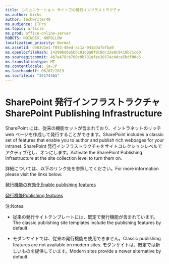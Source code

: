 ```yaml
---
title: コミュニケーション サイトでの発行インフラストラクチャ
ms.author: kirks
author: Techwriter40
ms.audience: ITPro
ms.topic: article
ms.prod: office-online-server
ROBOTS: NOINDEX, NOFOLLOW
localization_priority: Normal
ms.assetid: de63d2e1-f053-40ed-ac1a-041ddafefba0
ms.openlocfilehash: 142996d0a5bbc01d0a0f9c8dc32e9c9410b71cd0
ms.sourcegitcommit: 4b7e478ce700c0b781efec3857ac4dce5bdf00c6
ms.translationtype: MT
ms.contentlocale: ja-JP
ms.lasthandoff: 06/07/2019
ms.locfileid: "35174465"
---
```

# <a name="sharepoint-publishing-infrastructure"></a><span data-ttu-id="0c6d5-102">SharePoint 発行インフラストラクチャ</span><span class="sxs-lookup"><span data-stu-id="0c6d5-102">SharePoint Publishing Infrastructure</span></span>


<span data-ttu-id="0c6d5-103">SharePoint には、従来の機能セットが含まれており、イントラネットのリッチ web ページを作成して発行することができます。</span><span class="sxs-lookup"><span data-stu-id="0c6d5-103">SharePoint includes a classic set of features that enable you to author and publish rich webpages for your intranet.</span></span> <span data-ttu-id="0c6d5-104">SharePoint 発行インフラストラクチャをサイトコレクションレベルでアクティブ化し、オンにします。</span><span class="sxs-lookup"><span data-stu-id="0c6d5-104">Activate the SharePoint Publishing Infrastructure at the site collection level to turn them on.</span></span>

<span data-ttu-id="0c6d5-105">詳細については、以下のリンク先を参照してください。</span><span class="sxs-lookup"><span data-stu-id="0c6d5-105">For more information please visit the links below.</span></span>

[<span data-ttu-id="0c6d5-106">発行機能の有効化</span><span class="sxs-lookup"><span data-stu-id="0c6d5-106">Enable publishing features</span></span>](https://support.office.com/article/Enable-publishing-features-479677A6-8B33-4AC7-907D-071C1C7E4518)

[<span data-ttu-id="0c6d5-107">発行機能</span><span class="sxs-lookup"><span data-stu-id="0c6d5-107">Publishing features</span></span>](https://support.office.com/article/Features-enabled-in-a-SharePoint-Online-publishing-site-3AB3810C-3C2C-4361-9D0E-0CBE666EA0B0?wt.mc_id=O365_Portal_MMaven#__toc336865553)

<span data-ttu-id="0c6d5-108">注:</span><span class="sxs-lookup"><span data-stu-id="0c6d5-108">Notes:</span></span>

- <span data-ttu-id="0c6d5-109">従来の発行サイトテンプレートには、既定で発行機能が含まれています。</span><span class="sxs-lookup"><span data-stu-id="0c6d5-109">The classic publishing site templates include the publishing features by default.</span></span>

- <span data-ttu-id="0c6d5-110">モダンサイトでは、従来の発行機能を使用できません。</span><span class="sxs-lookup"><span data-stu-id="0c6d5-110">Classic publishing features are not available on modern sites.</span></span> <span data-ttu-id="0c6d5-111">モダンサイトは、既定では新しいものを提供しています。</span><span class="sxs-lookup"><span data-stu-id="0c6d5-111">Modern sites provide a newer alternative by default.</span></span>


